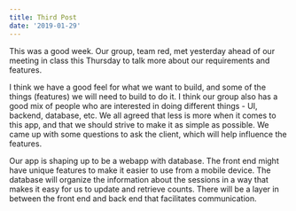```yaml
---
title: Third Post
date: '2019-01-29'
---
```


This was a good week. Our group, team red, met yesterday ahead of our meeting in class this Thursday
to talk more about our requirements and features.

I think we have a good feel for what we want to build, and some of the things (features) we will need to build to do it. I think our group also has a good mix of people who are interested in doing different things - UI, backend, database, etc. We all agreed that less is more when it comes to this app, and that we should strive to make it as simple as possible. We came up with some questions to ask the client, which will help influence the features.

Our app is shaping up to be a webapp with database. The front end might have unique features to make it easier to use from a mobile device. The database will organize the information about the sessions in a way that makes it easy for us to update and retrieve counts. There will be a layer in between the front end and back end that facilitates communication.
